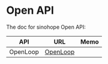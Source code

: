 # Open API

The doc for sinohope Open API:

| API      | URL                    | Memo |
| -------- | ---------------------- | ---- |
| OpenLoop | [OpenLoop](./openloop) |      |

